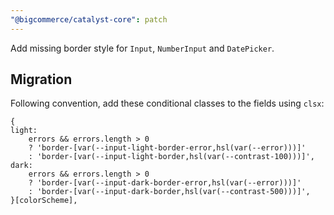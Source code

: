 ```yaml
---
"@bigcommerce/catalyst-core": patch
---
```


Add missing border style for `Input`, `NumberInput` and `DatePicker`.

## Migration

Following convention, add these conditional classes to the fields using `clsx`:

```
{
light:
    errors && errors.length > 0
    ? 'border-[var(--input-light-border-error,hsl(var(--error)))]'
    : 'border-[var(--input-light-border,hsl(var(--contrast-100)))]',
dark:
    errors && errors.length > 0
    ? 'border-[var(--input-dark-border-error,hsl(var(--error)))]'
    : 'border-[var(--input-dark-border,hsl(var(--contrast-500)))]',
}[colorScheme],
```
